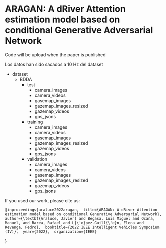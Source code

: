 # ARAGAN: A dRiver Attention estimation model based on conditional Generative Adversarial Network

Code will be upload when the paper is published

Los datos han sido sacados a 10 Hz del dataset 

* dataset
  * BDDA
      * test
        * camera_images
        * camera_videos
        * gasemap_images
        * gazemap_images_resized
        * gazemap_videos
        * gps_jsons
      * training
        * camera_images
        * camera_videos
        * gasemap_images
        * gazemap_images_resized
        * gazemap_videos
        * gps_jsons
      * validation
        * camera_images
        * camera_videos
        * gasemap_images
        * gazemap_images_resized
        * gazemap_videos
        * gps_jsons


If you used our work, please cite us:

    @inproceedings{araluce2022aragan,  title={ARAGAN: A dRiver Attention estimation model based on conditional Generative Adversarial Network},  author={\textbf{Araluce, Javier} and Begasa, Luis Miguel and Ocaña, Manuel, and Barea, Rafael and L{\'o}pez-Guill{\'e}n, Elena and Revenga, Pedro},  booktitle={2022 IEEE Intelligent Vehicles Symposium (IV)},  year={2022},  organization={IEEE}
}